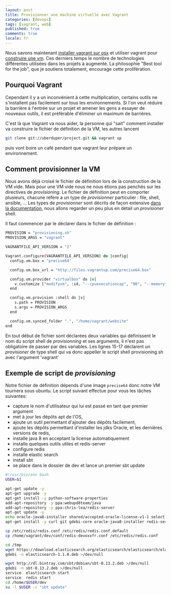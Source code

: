 ```yaml
---
layout: post
title: Provisionner une machine virtuelle avec Vagrant
categories: [devops]
tags: [vagrant, web]
published: true
comments: true
locale: fr
---
```


Nous savons maintenant [installer vagrant sur osx](/2014/04/07/installer_vagrant_sur_osx/) et utiliser vagrant pour [construire une vm](/2014/04/09/construire-une-machine-virtuelle-Vagrant/). Ces derniers temps le nombre de technologies différentes utilisées dans les projets à augmenté. La philosophie "Best tool for the job", que je soutiens totalement, encourage cette prolifération.

<!--more-->
Pourquoi Vagrant
-------

Cependant il y a un inconvénient à cette multiplication, certains outils ne s'installent pas facilement sur tous les environnements. Si l'on veut réduire la barrière à l'entrée sur un projet et amener les gens a essayer de nouveaux outils, il est préférable d'éliminer un maximum de barrières.

C'est là que Vagrant va nous aider, la personne qui "sait" comment installer va construire le fichier de définition de la VM, les autres lancent

```bash
git clone git://uberduper/project.git && vagrant up
```

puis vont boire un café pendant que vagrant leur prépare un environnement.

Comment provisionner la VM
--------

Nous avons déjà croisé le fichier de définition lors de la construction de la VM vide. Mais pour une VM vide nous ne nous étions pas penchés sur les directives de _provisioning_. Le fichier de définition peut en comporter plusieurs, chacune réfère a un type de _provisionner_ particulier : file, shell, ansible, ... Les types de _provisionner_ sont décrits de façon extensive [dans la documentation](http://docs.vagrantup.com/v2/provisioning/index.html), nous allons regarder un peu plus en détail un _provisioner_ shell.

Il faut commencer par le déclarer dans le fichier de définition :

```bash
PROVISION = "provisioning.sh"
PROVISION_ARGS = "vagrant"

VAGRANTFILE_API_VERSION = "2"

Vagrant.configure(VAGRANTFILE_API_VERSION) do |config|
  config.vm.box = "precise64"

  config.vm.box_url = "http://files.vagrantup.com/precise64.box"

  config.vm.provider "virtualbox" do |v|
    v.customize ["modifyvm", :id, "--cpuexecutioncap", "90", "--memory", "2048"]
  end

  config.vm.provision :shell do |s|
    s.path = PROVISION
    s.args = PROVISION_ARGS
  end

  config.vm.synced_folder ".", "/home/vagrant/website"  
end
```

En tout début de fichier sont déclarées deux variables qui définissent le nom du script shell de _provisionning_ et ses arguments, il n'est pas obligatoire de passer par des variables. Les lignes 15-17 déclarent un _provisioner_ de type shell qui va donc appeller le script shell provisioning.sh avec l'argument 'vagrant'

Exemple de script de _provisioning_
----------

Notre fichier de définition dépends d'une image `precise64` donc notre VM tournera sous ubuntu. Le script suivant effectue pour vous les tâches suivantes:

- capture le nom d'utilisateur qui lui est passé en tant que premier argument
- met à jour les dépôts apt de l'OS,
- ajoute un outil permettant d'ajouter des dépôts facilement,
- ajoute les dépôts permettant d'installer les jdks Oracle, et les dernières versions de redis,
- installe java 8 en acceptant la license automatiquement
- installe quelques outils utiles et redis-server
- configure redis
- installe elastic search
- install sbt
- se place dans le dossier de dev et lance un premier sbt update

```bash
#!/usr/bin/env bash
USER=$1

apt-get update -y
apt-get upgrade -y
apt-get install -y python-software-properties
add-apt-repository -y ppa:webupd8team/java
add-apt-repository -y ppa:chris-lea/redis-server
apt-get update -y
echo oracle-java8-installer shared/accepted-oracle-license-v1-1 select true | /usr/bin/debconf-set-selections
apt-get install -y curl git gdebi-core oracle-java8-installer redis-server

cp /etc/redis/redis.conf /etc/redis/redis.conf.default
cp /home/vagrant/dev/conf/redis-devoxxfr.conf /etc/redis/redis.conf

cd /tmp
wget https://download.elasticsearch.org/elasticsearch/elasticsearch/elasticsearch-1.1.0.deb >/dev/null
gdebi -n elasticsearch-1.1.0.deb >/dev/null

wget http://dl.bintray.com/sbt/debian/sbt-0.13.2.deb >/dev/null
gdebi -n sbt-0.13.2.deb >/dev/null
service  elasticsearch start
service  redis start
cd /home/$USER/dev
su -l $USER -c "sbt update"
```
